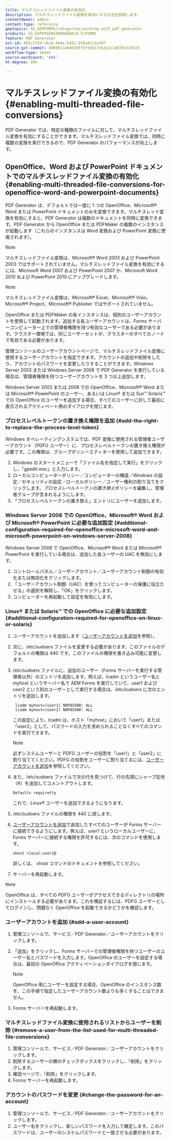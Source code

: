 ```yaml
---
title: マルチスレッドファイル変換の有効化
description: マルチスレッドファイル変換を有効にする方法を説明します。
contentOwner: admin
content-type: reference
geptopics: SG_AEMFORMS/categories/working_with_pdf_generator
products: SG_EXPERIENCEMANAGER/6.5/FORMS
feature: PDF Generator
exl-id: 402c1fd4-c6c8-494e-b452-b56a91c4a397
source-git-commit: 49688c1e64038ff5fde617e52e1c14878e3191e5
workflow-type: tm+mt
source-wordcount: '884'
ht-degree: 99%

---
```


# マルチスレッドファイル変換の有効化 {#enabling-multi-threaded-file-conversions}

PDF Generator では、特定の種類のファイルに対して、マルチスレッドファイル変換を有効にすることができます。マルチスレッドファイル変換では、同時に複数の変換を実行できるので、PDF Generator のパフォーマンスが向上します。

## OpenOffice、Word および PowerPoint ドキュメントでのマルチスレッドファイル変換の有効化 {#enabling-multi-threaded-file-conversions-for-openoffice-word-and-powerpoint-documents}

PDF Generator は、デフォルトでは一度に 1 つの OpenOffice、Microsoft® Word または PowerPoint ドキュメントのみを変換できます。マルチスレッド変換を有効にすると、PDF Generator は複数のドキュメントを同時に変換できます。PDF Generator から OpenOffice または PDFMaker の複数のインスタンスが起動します（これらのインスタンスは Word 変換および PowerPoint 変換に使用されます）。

>[!NOTE]
>
>マルチスレッドファイル変換は、Microsoft® Word 2003 および PowerPoint 2003 ではサポートされていません。マルチスレッドファイル変換を有効にするには、Microsoft Word 2007 および PowerPoint 2007 か、Microsoft Word 2010 および PowerPoint 2010 にアップグレードします。

>[!NOTE]
>
マルチスレッドファイル変換は、Microsoft® Excel、Microsoft® Visio、Microsoft® Project、Microsoft® Publisher ではサポートされていません。

OpenOffice または PDFMaker の各インスタンスは、個別のユーザーアカウントを使用して起動されます。追加する各ユーザーアカウントは、Forms サーバーコンピューター上での管理者権限を持つ有効なユーザーである必要があります。クラスター環境では、同じユーザーセットが、クラスターのすべてのノードで有効である必要があります。

管理コンソールのユーザーアカウントページで、マルチスレッドファイル変換に使用するユーザーアカウントを指定できます。アカウントの追加や削除をしたり、アカウントのパスワードを変更したりすることができます。Windows Server 2003 または Windows Server 2008 で PDF Generator を実行している場合は、管理者権限を持つユーザーアカウントを 3 つ以上追加します。

Windows Server 2003 または 2008 での OpenOffice、Microsoft® Word または Microsoft® PowerPoint のユーザー、あるいは Linux® または Sun™ Solaris™ での OpenOffice のユーザーを追加する場合、すべてのユーザーに対して最初に表示されるアクティベート用のダイアログを閉じます。

### プロセスレベルトークンの置き換え権限を追加 {#add-the-right-to-replace-the-process-level-token}

Windows オペレーティングシステムでは、PDF 変換に使用される管理者ユーザーアカウント（PDFG ユーザー）に、プロセスレベルトークンの置き換え権限が必要です。この権限は、グループポリシーエディターを使用して追加できます。

1. Windows のスタートメニューで「ファイル名を指定して実行」をクリックし、「gpedit.msc」と入力します。
1. ローカルコンピューターポリシー／コンピューターの構成／Windows の設定／セキュリティの設定／ローカルポリシー／ユーザー権利の割り当てをクリックします。*プロセスレベルトークンの置き換え*&#x200B;ポリシーを編集し、管理者グループが含まれるようにします。
1. 「プロセスレベルトークンの置き換え」エントリにユーザーを追加します。

### Windows Server 2008 での OpenOffice、Microsoft® Word および Microsoft® PowerPoint に必要な追加設定 {#additional-configuration-required-for-openoffice-microsoft-word-and-microsoft-powerpoint-on-windows-server-2008}

Windows Server 2008 で OpenOffice、Microsoft® Word または Microsoft® PowerPoint を実行している場合は、追加した各ユーザーの UAC を無効にします。

1. コントロールパネル／ユーザーアカウント／ユーザーアカウント制御の有効化または無効化をクリックします。
1. 「ユーザーアカウント制御（UAC）を使ってコンピューターの保護に役立たせる」の選択を解除し、「OK」をクリックします。
1. コンピューターを再起動して設定を有効にします。

### Linux® または Solaris™ での OpenOffice に必要な追加設定 {#additional-configuration-required-for-openoffice-on-linux-or-solaris}

1. ユーザーアカウントを追加します（[ユーザーアカウントを追加](enabling-multi-threaded-file-conversions.md#add-a-user-account)を参照）。
1. 次に、/etc/sudoers ファイルを変更する必要があります。このファイルのデフォルトの権限は 440 です。このファイルの権限を書き込み可能に変更します。
1. /etc/sudoers ファイルに、追加のユーザー（Forms サーバーを実行する管理者以外）のエントリを追加します。例えば、lcadm というユーザー名と myhost というサーバー名で AEM Forms を実行していて、user1 および user2 という別のユーザーとして実行する場合は、/etc/sudoers に次のエントリを追加します。

   ```shell
    lcadm myhost=(user1) NOPASSWD: ALL
    lcadm myhost=(user2) NOPASSWD: ALL
   ```

   この設定により、lcadm は、ホスト「myhost」において「user1」または「user2」として、パスワードの入力を求められることなくすべてのコマンドを実行できます。

   >[!NOTE]
   >
   必ずシステムユーザーと PDFG ユーザーの役割を「user1」と「user2」に割り当ててください。PDFG の役割をユーザーに割り当てるには、[ユーザーアカウントを追加](enabling-multi-threaded-file-conversions.md#add-a-user-account)を参照してください。

1. また、/etc/sudoers ファイルで次の行を見つけて、行の先頭にシャープ記号（#）を追加してコメントアウトします。

   ```shell
   Defaults requiretty
   ```

   これで、Linux® ユーザーを追加できるようになります。

1. /etc/sudoers ファイルの権限を 440 に戻します。
1. [ユーザーアカウントを追加](enabling-multi-threaded-file-conversions.md#add-a-user-account)で追加したすべてのユーザーが Forms サーバーに接続できるようにします。例えば、user1 というローカルユーザーに、Forms サーバーに接続する権限を許可するには、次のコマンドを使用します。

   `xhost +local:user1@`

   詳しくは、 xhost コマンドのドキュメントを参照してください。

1. サーバーを再起動します。

>[!NOTE]
>
OpenOffice は、すべての PDFG ユーザーがアクセスできるディレクトリの場所にインストールする必要があります。これを検証するには、PDFG ユーザーとしてログインし、問題なく OpenOffice を起動できるかどうかを確認します。

### ユーザーアカウントを追加 {#add-a-user-account}

1. 管理コンソールで、サービス／PDF Generator／ユーザーアカウントをクリックします。
1. 「追加」をクリックし、Forms サーバーでの管理者権限を持つユーザーのユーザー名とパスワードを入力します。OpenOffice のユーザーを設定する場合は、最初の OpenOffice アクティベーションダイアログを閉じます。

   >[!NOTE]
   >
   OpenOffice 用にユーザーを設定する場合、OpenOffice のインスタンス数を、この手順で指定したユーザーアカウント数よりも多くすることはできません。

1. Forms サーバーを再起動します。

### マルチスレッドファイル変換に使用されるリストからユーザーを削除 {#remove-a-user-from-the-list-used-for-multi-threaded-file-conversions}

1. 管理コンソールで、サービス／PDF Generator／ユーザーアカウントをクリックします。
1. 削除するユーザーの横のチェックボックスをクリックし、「削除」をクリックします。
1. 確認ページで、「削除」をクリックします。
1. Forms サーバーを再起動します。

### アカウントのパスワードを変更 {#change-the-password-for-an-account}

1. 管理コンソールで、サービス／PDF Generator／ユーザーアカウントをクリックします。
1. ユーザー名をクリックし、新しいパスワードを入力して確定します。このパスワードは、ユーザーのシステムパスワードと一致させる必要があります。
